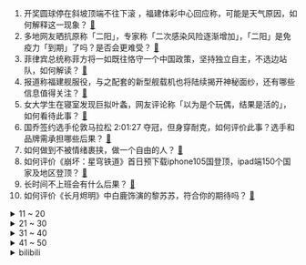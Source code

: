 1. 开奖圆球停在斜坡顶端不往下滚 ，福建体彩中心回应称，可能是天气原因，如何解释这一现象？ [:link:](https://www.zhihu.com/question/597262120)
2. 多地网友晒抗原称「二阳」，专家称「二次感染风险逐渐增加」，「二阳」是免疫力「到期」了吗？是否会更难受？ [:link:](https://www.zhihu.com/question/597281294)
3. 菲律宾总统称菲方将一如既往恪守一个中国政策，坚持独立自主，不选边站队，如何解读？ [:link:](https://www.zhihu.com/question/597284740)
4. 报道称福建舰服役，与之配套的新型舰载机也将陆续揭开神秘面纱，还有哪些信息值得关注？ [:link:](https://www.zhihu.com/question/597277195)
5. 女大学生在寝室发现巨拟叶螽，网友评论称「以为是个玩偶，结果是活的」，如何看待此事？ [:link:](https://www.zhihu.com/question/597233878)
6. 国乔签约选手伦敦马拉松 2:01:27 夺冠，但身穿耐克，如何评价此事？选手和品牌需承担哪些后果？ [:link:](https://www.zhihu.com/question/597333403)
7. 如何做到不被情绪裹挟，做一个自由的人？ [:link:](https://www.zhihu.com/question/499341847)
8. 如何评价《崩坏：星穹铁道》首日预下载iphone105国登顶，ipad端150个国家及地区登顶？ [:link:](https://www.zhihu.com/question/597337022)
9. 长时间不上班会有什么后果？ [:link:](https://www.zhihu.com/question/589838903)
10. 如何评价《长月烬明》中白鹿饰演的黎苏苏，符合你的期待吗？ [:link:](https://www.zhihu.com/question/594033209)
<details>
<summary>11 ~ 20</summary>

11. 外交部副部长孙卫东向韩驻华大使提出严正交涉，释放了哪些信号？还有哪些信息值得关注？ [:link:](https://www.zhihu.com/question/597269554)
12. 大家都是怎么接触到《战锤》这个IP的？ [:link:](https://www.zhihu.com/question/596683269)
13. 想入手一台千元左右的投影仪，有不吹不黑、靠谱的投影仪测评吗？ [:link:](https://www.zhihu.com/question/547505434)
14. 手机越来越像相机是好事吗？ [:link:](https://www.zhihu.com/question/597091113)
15. 22-23 赛季英超热刺客场 1:6 惨败纽卡斯尔，21 分钟丢 5 球创队史纪录，如何评价这场比赛？ [:link:](https://www.zhihu.com/question/597346670)
16. 22-23 赛季 CBA 季后赛广厦 101:96 广东，总分 2:1 晋级四强，如何评价这场比赛？ [:link:](https://www.zhihu.com/question/597329579)
17. 如何评价《长月烬明》第 25-26 集？其中有哪些值得关注的剧情点？ [:link:](https://www.zhihu.com/question/597298585)
18. 2023年WTT澳门冠军赛男单决赛 王楚钦4：0马龙  本场比赛有哪些精彩看点？ [:link:](https://www.zhihu.com/question/597336562)
19. 善良的人真的会被温柔以待吗？ [:link:](https://www.zhihu.com/question/596685357)
20. 2023年WTT澳门冠军赛女单决赛王曼昱4:2陈梦，如何评价本场比赛？ [:link:](https://www.zhihu.com/question/597327714)
</details>
<details>
<summary>21 ~ 30</summary>

21. 只有读书才有出路吗？ [:link:](https://www.zhihu.com/question/597043123)
22. 考研复试，你为什么被刷了？ [:link:](https://www.zhihu.com/question/516780771)
23. iPhone 开放侧载可能会带来哪些潜在的问题？ [:link:](https://www.zhihu.com/question/596638412)
24. 甘特图是什么？要怎么制作甘特图？ [:link:](https://www.zhihu.com/question/407225342)
25. 长大了还爱看动画片，是幼稚吗？ [:link:](https://www.zhihu.com/question/596956726)
26. 中国红牛被禁生产销售并赔偿 3000 万元，红牛方回应称「虚假信息，网络水军抹黑」，哪些信息值得关注？ [:link:](https://www.zhihu.com/question/597238029)
27. 当代职场人群有哪些情绪问题，在职场中管理情绪与追寻情绪自由相违背吗？ [:link:](https://www.zhihu.com/question/596918878)
28. 《在明天之前》中，席瑞说「长久的亲密关系依赖一个人情绪稳定」，你赞同这个观点吗？ [:link:](https://www.zhihu.com/question/597244375)
29. 电影《泰坦尼克号》中的爱情理念对于现代社会是否还有启示作用？ [:link:](https://www.zhihu.com/question/593508481)
30. 淄博烧烤是怎么火起来的呀？ [:link:](https://www.zhihu.com/question/594665084)
</details>
<details>
<summary>31 ~ 40</summary>

31. 钉钉总裁回应 App 评分 2.4，称一年迭代 300 次评分增长了 0.3，如何看待此事？ [:link:](https://www.zhihu.com/question/596723219)
32. 内向的人怎么快乐? [:link:](https://www.zhihu.com/question/597039446)
33. 户外活动或旅游时需要做哪些防晒措施，能够保护皮肤不被晒黑或晒伤？ [:link:](https://www.zhihu.com/question/590755121)
34. 初入职场的年轻人，真的能存下来钱吗？ [:link:](https://www.zhihu.com/question/596975992)
35. 《在明天之前》中，双雪涛说「互联网改变了大脑情绪生成的机制」，你认同这一观点吗？ [:link:](https://www.zhihu.com/question/597244177)
36. 西藏人玩投石索有多准？ [:link:](https://www.zhihu.com/question/31769324)
37. 为什么很多人喜欢熬夜呢？ [:link:](https://www.zhihu.com/question/591126223)
38. Firefox是如何一步一步衰落的？ [:link:](https://www.zhihu.com/question/278125463)
39. 色斑是怎么形成的？如何从饮食或生活上控制色斑形成？ [:link:](https://www.zhihu.com/question/593737112)
40. 护肤品是不是也有依赖性？穿插着用会不会导致皮肤不稳定或变差？ [:link:](https://www.zhihu.com/question/594814196)
</details>
<details>
<summary>41 ~ 50</summary>

41. 媒体评「全职儿女」不是啃老，别对年轻人自由择业有偏见，你会选择做「全职儿女」吗？ [:link:](https://www.zhihu.com/question/597272501)
42. 如何看待哔哩哔哩《英雄联盟》UP 主「分析师蓝宝石」抄袭知乎答主后拒不承认并篡改直播源文件被发现？ [:link:](https://www.zhihu.com/question/597268038)
43. 「五一」热门旅游城市酒店涨价 5 倍，多地发告诫书规范市场价格，如何更好地维护自身权益？ [:link:](https://www.zhihu.com/question/597228282)
44. 许多城市社保缴纳都受户籍限制，这是否合理？大城市无户口失业人群该如何寻求保障？ [:link:](https://www.zhihu.com/question/597045032)
45. 考研的具体流程是什么样的？ [:link:](https://www.zhihu.com/question/265779057)
46. 一本你已经知道结果的书你还会翻开它吗? [:link:](https://www.zhihu.com/question/595226552)
47. 你看过的第一本突破认知的书籍是什么？ [:link:](https://www.zhihu.com/question/596282756)
48. 人民海军 74 周年，航母和舰载机改变了人民海军，说说你是怎么认识他们的？ [:link:](https://www.zhihu.com/question/596483162)
49. 如何评价《明日方舟》四周年活动赠送干员「淬羽赫默」？ [:link:](https://www.zhihu.com/question/597146353)
50. 《长月烬明》哪一场面最能戳到你？ [:link:](https://www.zhihu.com/question/596596734)
</details><details>
<summary>bilibili</summary>

1. 史上最离谱随机挑战！我们居然随机到去找华晨宇蹭饭！！！ [:link:](//www.bilibili.com/video/BV1HL411v7CX)
2. 以戏渡人，90岁济公爷爷的人生旅程。【游本昌】 [:link:](//www.bilibili.com/video/BV1go4y1b7Lz)
3. 手机炸弹 [:link:](//www.bilibili.com/video/BV1BT411n76q)
4. gang丝球，全款拿下 [:link:](//www.bilibili.com/video/BV1bh411j7T9)
5. 足球是这么踢的？？？？？ [:link:](//www.bilibili.com/video/BV1dv4y177kB)
6. 劳斯莱斯不让我进展台，我买了一辆仰望U8！跟我一起疯狂买车吧！ [:link:](//www.bilibili.com/video/BV1xV4y1o7WP)
7. 【老番茄/母哥】老番茄求婚现场全程！！太甜啦！！！ [:link:](//www.bilibili.com/video/BV1xh4y1p7K4)
8. 宁管这叫刮刮乐？ [:link:](//www.bilibili.com/video/BV12s4y1R7P3)
9. 【36氪】我用AI开了家“假”淘宝店，居然真的有人下单？ [:link:](//www.bilibili.com/video/BV15v4y1E7zV)
10. 当重庆小学生采访中国科学家，笑得我鼻涕泡都出来了… [:link:](//www.bilibili.com/video/BV1Tc411J7AX)
<details>
<summary>11 ~ 20</summary>

11. ⚡️ 原 来 它 们 会 说 话 ⚡️ [:link:](//www.bilibili.com/video/BV1fa4y1P7LW)
12. 《明日方舟》四周年庆典活动宣传pv [:link:](//www.bilibili.com/video/BV1DM411V72x)
13. 高手对话，往往只有几秒钟反应时间，张仲平整合资源的时候，让三方都非常体面，说的话也是天衣无缝。#为人处世 # [:link:](//www.bilibili.com/video/BV1za4y1P7vq)
14. 什么节目还得让我上去整节目…… [:link:](//www.bilibili.com/video/BV1DM4y1y7AQ)
15. 天价海胆专门店，图文不符不能忍！【凭啥这么贵ep59- 胆道】 [:link:](//www.bilibili.com/video/BV1Ws4y1A7ha)
16. 当你把台球练到极致 7.0 [:link:](//www.bilibili.com/video/BV1Mv4y1E7tq)
17. 《崩坏：星穹铁道》希儿角色PV——「一夜无事」 [:link:](//www.bilibili.com/video/BV1bh411E7SQ)
18. 坤  坤  直  面  过  去 [:link:](//www.bilibili.com/video/BV1CM411L7Ru)
19. 【烂活电竞45】JDG春决夺魁！MSI赛力大盘点！转会期风云突变！ [:link:](//www.bilibili.com/video/BV1nm4y1y7o2)
20. “很奇怪，我发现这头大象是没有脸的” [:link:](//www.bilibili.com/video/BV1Yc411H7Ay)
</details>
<details>
<summary>21 ~ 30</summary>

21. 【真 我的世界】三个和尚但喝水难度鬼畜级 [:link:](//www.bilibili.com/video/BV1Ph4y1p7ky)
22. 瘦脸和脖子最好的运动，值得尝试 [:link:](//www.bilibili.com/video/BV1LX4y167XQ)
23. 这个视频我囤了一年！ [:link:](//www.bilibili.com/video/BV1Hk4y1Y76z)
24. 《原神》过场动画-「归乡」 [:link:](//www.bilibili.com/video/BV1zM4y1h7A3)
25. 如果说我是认真的，那你呢？ [:link:](//www.bilibili.com/video/BV1LT411n7RA)
26. 【偏科】“没人比我更了解偏科” [:link:](//www.bilibili.com/video/BV1tg4y1M7AH)
27. 《世界读书日 可以不读书》 | 罗翔给不读书人的「书」单 [:link:](//www.bilibili.com/video/BV1Qk4y1a7tz)
28. 不是吧，真的捡到猫了家人们 [:link:](//www.bilibili.com/video/BV1sM411V7Xb)
29. This light [:link:](//www.bilibili.com/video/BV1Xo4y1t7ms)
30. 退网一年，我治好了精神内耗。 [:link:](//www.bilibili.com/video/BV1x24y1c7aw)
</details>
<details>
<summary>31 ~ 40</summary>

31. 猫 咪 大 对 决 [:link:](//www.bilibili.com/video/BV13V4y1o7T1)
32. 什么队啊还要娘娘亲自排 [:link:](//www.bilibili.com/video/BV1wk4y1Y7Ce)
33. 【崩坏星穹铁道入坑指南】第一期：零基础超全面内容介绍：发展思路+体力规划+卡池副本介绍，全面了解米哈游的新游戏 [:link:](//www.bilibili.com/video/BV1Yh4y1H7CS)
34. 吃个街头烧烤并回复一下为啥没更新的问题 [:link:](//www.bilibili.com/video/BV1Do4y1b7Ed)
35. 文化人吵架 [:link:](//www.bilibili.com/video/BV1th411j7Zp)
36. 农村白事上的《老鼠娶亲》诡异又喜庆 [:link:](//www.bilibili.com/video/BV1Us4y1w7AA)
37. 《 赶 海 2.0》 [:link:](//www.bilibili.com/video/BV15o4y1b77m)
38. 在海拔3600的山上用十二前爸爸8000块买的dv吸了三瓶氧录下了这段舞蹈，你们觉得怎么样 [:link:](//www.bilibili.com/video/BV1cg4y177s2)
39. 炸裂说唱《泰 裤 辣》 [:link:](//www.bilibili.com/video/BV1rh4y1H7yT)
40. 画面真实到被质疑造假？拟真度夸张的游戏《Unrecord》预告片 [:link:](//www.bilibili.com/video/BV15M41157sf)
</details>
<details>
<summary>41 ~ 50</summary>

41. 你有经历什么让你觉得美好的事情吗？ [:link:](//www.bilibili.com/video/BV1xo4y1b7Fy)
42. 赴汤蹈火，竭诚为民！ [:link:](//www.bilibili.com/video/BV1uV4y1o7az)
43. 对不起，我晚到的淄博二刷来了！因内容过于丰富，感情过于浓郁，请考虑好再去！ [:link:](//www.bilibili.com/video/BV1To4y1b7xZ)
44. Sou「灰カラ」MV【原神同人曲】 [:link:](//www.bilibili.com/video/BV1es4y1d7Gu)
45. 挑战！退役特种兵化妆成坏人，去缅北金三角湄公河会发生什么事！肌肉能否给我带来安全感！ [:link:](//www.bilibili.com/video/BV1b14y1f7HL)
46. 【阿斗】只有2万人看过的高智商犯罪电影，利用数学公式杀死14人，结局看完让人唏嘘！《深度谜案》 [:link:](//www.bilibili.com/video/BV1Ac411H7Xo)
47. 有谁会拒绝看恐龙跳钢管舞呢？快艾特你有趣的好朋友(⁎⁍̴̛ᴗ⁍̴̛⁎) [:link:](//www.bilibili.com/video/BV1BT411p7in)
48. 雪distance，泰裤辣，格局太MINI都是什么梗？【断网补全计划3】 [:link:](//www.bilibili.com/video/BV1LV4y1o7my)
49. 一份麻婆豆腐要480？哪来的勇气敢卖这么贵？ [:link:](//www.bilibili.com/video/BV1Xh411E7p3)
50. 上头送粉丝满命纳西妲，不仅丢了阳寿还被观众笑了半天…真的抽象！ [:link:](//www.bilibili.com/video/BV1hT411p7jQ)
</details>
<details>
<summary>51 ~ 60</summary>

51. 闭关3个月只为重现遗失的山海经世界，但预告片。。。【狂想山海经】 [:link:](//www.bilibili.com/video/BV13M4y1a7ib)
52. 超越人眼极限！3000帧超清慢放昆虫起飞的神奇瞬间 [:link:](//www.bilibili.com/video/BV1ua4y1P7aR)
53. 看完今年五一的调休通知，我人快没了【雪鸡观察局168】 [:link:](//www.bilibili.com/video/BV1nc411J7jj)
54. 别人做车展，我们做冰淇淋展~ [:link:](//www.bilibili.com/video/BV19o4y1t7J6)
55. "再来一场属于鬼畜的史诗级盛宴！" [:link:](//www.bilibili.com/video/BV1po4y1b7fh)
56. 草原上的软石头不要捡，因为你不知道它究竟是什么…… [:link:](//www.bilibili.com/video/BV18o4y1574c)
57. 骑行穿越无人区去新疆，为了安全住进地下涵洞，一觉醒来居然下雪了 [:link:](//www.bilibili.com/video/BV1Gs4y1A7Kx)
58. 养500只猫狗是什么体验！ [:link:](//www.bilibili.com/video/BV1gP411S7xv)
59. 厨师长一镜分享“青椒炒肉丝”的门门道道，收藏并学习起来 [:link:](//www.bilibili.com/video/BV1GM41157Hz)
60. 谁能获得三枚苏沃洛夫勋章？【小约翰】 [:link:](//www.bilibili.com/video/BV1Qv4y177CS)
</details>
<details>
<summary>61 ~ 70</summary>

61. 【鱼肉肉】妮干嘛！ [:link:](//www.bilibili.com/video/BV1os4y1A7vC)
62. 一键35634伤害！LOL位面数值大崩坏！这就是百倍界王拳？！【有点骚东西】 [:link:](//www.bilibili.com/video/BV1qm4y1y7KX)
63. 怎么会有这么离谱的事情啊…… [:link:](//www.bilibili.com/video/BV11h411E7CR)
64. 【基德】星舰意味着什么？ [:link:](//www.bilibili.com/video/BV1eT411n7vs)
65. 【时代少年团】《时代夏令营2》02:海岛病院之谜 [:link:](//www.bilibili.com/video/BV1Hg4y177Gx)
66. “可后来，我只曾在梦里见过这支摇” [:link:](//www.bilibili.com/video/BV1Fg4y1M7dc)
67. Slamdunk VS NBA (LR) [:link:](//www.bilibili.com/video/BV1XP411m7xS)
68. 在现实中！成为一名狙击手是什么体验！？ [:link:](//www.bilibili.com/video/BV16M411V7xG)
69. 【崩坏3】⚡你能忍受鸭鸭们的洗脑么⚡ᗜ ‸ ᗜ⚡ [:link:](//www.bilibili.com/video/BV1UM4y1h7T6)
70. 婚纱店里总是能看到一些暗暗爆发的婆媳矛盾！看销冠如何为准新娘争取“穿衣自由”！！ [:link:](//www.bilibili.com/video/BV1PP411U7F9)
</details>
<details>
<summary>71 ~ 80</summary>

71. 什么叫营销号？这种就是！ [:link:](//www.bilibili.com/video/BV1Hg4y177i5)
72. 说我像扫把星我就把他剪的也像扫把星 [:link:](//www.bilibili.com/video/BV1vs4y1A7zd)
73. 四月新番？！银魂第四季开播？！ [:link:](//www.bilibili.com/video/BV1qg4y1j7pm)
74. 自助串串仨战士1100根破自己的记录 [:link:](//www.bilibili.com/video/BV1xv4y1E72Z)
75. 灭霸打了个响指你的嘴都是硬的 [:link:](//www.bilibili.com/video/BV1Am4y127FZ)
76. 球2前50分钟究竟埋藏了多少细节？《流浪地球2》全片解析03 [:link:](//www.bilibili.com/video/BV1uk4y1J7Yd)
77. 第一个被AI取代的老师！已经出现了！！ [:link:](//www.bilibili.com/video/BV1Lc411J73u)
78. 马可：我跟铁根学的 [:link:](//www.bilibili.com/video/BV1fM4y1h7vu)
79. 多组镜头首次公开！【蛟龙行动】来了！ [:link:](//www.bilibili.com/video/BV1Yc411H7MY)
80. 【原神】80原石+限定可莉出行皮肤！支付宝绿色出行领原石活动 [:link:](//www.bilibili.com/video/BV1vv4y1E7w3)
</details>
<details>
<summary>81 ~ 90</summary>

81. 【STN快报第七季13】只要几千块，你就能拥有一台打不了游戏的掌机 [:link:](//www.bilibili.com/video/BV1oo4y1b7Fr)
82. 探秘纽约最贵餐厅！一顿饭吃了1200美金！！到底吃了点啥？ [:link:](//www.bilibili.com/video/BV1Ms4y1A7eJ)
83. 见面三次，就约会吧！ [:link:](//www.bilibili.com/video/BV1bv4y1E7hd)
84. 看到结尾！ [:link:](//www.bilibili.com/video/BV12s4y1A7XQ)
85. 锐评新游 鸣潮首测 把我笑拉了的高质量游戏 今年没这么乐过 [:link:](//www.bilibili.com/video/BV1sX4y1B71C)
86. 有卧龙的地方 必有凤雏！！！ [:link:](//www.bilibili.com/video/BV1sV4y1f7G1)
87. 本来好好的心情，硬是被我自己给作没了… [:link:](//www.bilibili.com/video/BV1AM411574J)
88. "毕叶" [:link:](//www.bilibili.com/video/BV1kT411n7xG)
89. oiiaioooooiai，但是🐔 [:link:](//www.bilibili.com/video/BV1Fv4y1J7ES)
90. “What will your verse be？” [:link:](//www.bilibili.com/video/BV1Lh4y1p7Cm)
</details>
<details>
<summary>91 ~ 100</summary>

91. 号角：什么都拍只会害了你😡 [:link:](//www.bilibili.com/video/BV1oa4y1P7jY)
92. 林黛玉三打白骨精 [:link:](//www.bilibili.com/video/BV14o4y1b7bX)
93. 【鬼谷说】海绵：轮回引渡人 [:link:](//www.bilibili.com/video/BV1Qh411E7LL)
94. 全员高燃泪目｜无论夏日重现多少次，我都会找到你 [:link:](//www.bilibili.com/video/BV14m4y1y7za)
95. “饭后走一走，路边又吃九十九” [:link:](//www.bilibili.com/video/BV1XX4y1q7Tj)
96. 安全裤不应该是给男生穿的嘛？尤其是变态 [:link:](//www.bilibili.com/video/BV11T411n7e6)
97. 挑战海外爆火两年半招式——DNA [:link:](//www.bilibili.com/video/BV1pc411H7x9)
98. 影史电影标杆！因为这部影片，很多人把狐狸当老公 [:link:](//www.bilibili.com/video/BV19k4y1a7Pv)
99. 省下几个亿！电影人们是如何在白天拍出夜晚效果的？ [:link:](//www.bilibili.com/video/BV15M41157ag)
100. 工地10元离谱盒饭，有奥尔良大汉堡纯手工脆皮肠和红烧肉，工友一抢而空！ [:link:](//www.bilibili.com/video/BV1mP411m7H8)
</details></details>